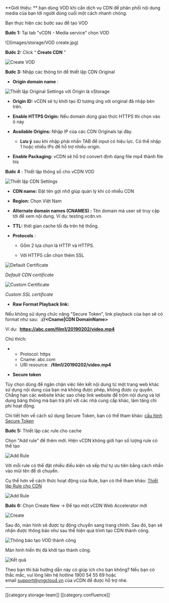  **Giới thiệu: ** bạn dùng VOD khi cần dịch vụ CDN để phân phối nội dung media của bạn tới người dùng cuối một cách nhanh chóng.

Bạn thực hiện các bước sau để tạo VOD

 **Bước 1:**  Tại tab "vCDN - Media service" chọn VOD

![](images/storage/VOD create.jpg)

 **Bước 2:** Click “ **Create CDN** ”

![Create VOD](images/storage/VOD_2.jpg)

 **Bước 3:** Nhập các thông tin để thiết lập CDN Original




*  **Origin domain name** : 



![Thiết lập Original Settings với Origin là vStorage](images/storage/VOD_3_2.jpg)


*  **Origin ID:**  vCDN sẽ tự khởi tạo ID tương ứng với original đã nhập bên trên. 


*  **Enable HTTPS Origin:**  Nếu domain dùng giao thức HTTPS thì chọn vào ô này 


*  **Available Origins:**  Nhập IP của các CDN Originals tại đây. 


    *  **Lưu ý**  sau khi nhập phải nhấn TAB để input có hiệu lực. Có thể nhập 1 hoặc nhiều IPs để hỗ trợ nhiều origin. 



    
*  **Enable Packaging:** vCDN sẽ hỗ trợ convert định dạng file mp4 thành file hls



 **Bước 4** : Thiết lập thông số cho vCDN VOD

![Thiết lập CDN Settings](images/storage/VOD_4.jpg)


*  **CDN name:** Đặt tên gợi nhớ giúp quản lý khi có nhiều CDN 


*  **Region:** Chọn Việt Nam


*  **Alternate domain names (CNAMES) :** Tên domain mà user sẽ truy cập tới để xem nội dung. Ví dụ: testing.vcdn.vn


*  **TTL:** thời gian cache tối đa trên hệ thống.


*  **Protocols** :


    * Gồm 2 lựa chọn là HTTP và HTTPS.


    * Với HTTPS cần chọn thêm SSL



    

![Default Certificate](images/storage/CERT_DEFAULT.jpg)

 _Default CDN certificate_ 

![Custom Certificate](images/storage/CERT_CUSTOM.jpg)

 _Custom SSL certificate_ 


*  **Raw Format Playback link:** 

Nếu không sử dụng chức năng "Secure Token", link playback của bạn sẽ có format như sau:  **<Protocol>://<Cname|CDN DomainName><URI resource>** 

Ví dụ:  **https://abc.com/film1/20190202/video.mp4** 

Chú thích:


* 
    * Protocol: https
    * Cname: abc.com
    * URI resource:  **/film1/20190202/video.mp4** 

    




*  **Secure token** 



Tùy chọn dùng để ngăn chặn việc liên kết nội dung từ một trang web khác sử dụng nội dung của bạn mà không được phép, không được ủy quyền. Chẳng hạn các website khác sao chép link website để trộm nội dung và lợi dụng băng thông mà bạn trả phí với các nhà cung cấp khác, làm tăng chi phí hoạt động.

Chi tiết hơn về cách sử dụng Secure Token, bạn có thể tham khảo: [cấu hình Secure Token](https://docs.vngcloud.vn/display/ONVINA/Secure+Token)



 **Bước 5:** Thiết lập các rule cho cache 

Chọn "Add rule" để thêm mới. Hiện vCDN không giới hạn số lượng rule có thể tạo

![Add Rule](images/storage/RULE_ADD.jpg)

Với mỗi rule có thể đặt nhiều điều kiện và xếp thứ tự ưu tiên bằng cách nhấn vào mũi tên để di chuyển.

Cụ thể hơn về cách thức hoạt động của Rule, bạn có thể tham khảo: [Thiết lập Rule cho CDN](https://docs.vngcloud.vn/pages/viewpage.action?pageId=2721278)



![Add Rule](images/storage/RULE_MORE.jpg)

 **Bước 6:**  Chọn Create New -> Để tạo một vCDN Web Accelerator mới

![Create](images/storage/WEB_ACC_CREATE.jpg)

Sau đó, màn hình sẽ được tự động chuyển sang trang chính. Sau đó, bạn sẽ nhận được thông báo như sau thể hiện quá trình tạo CDN thành công.

![Thông báo tạo VOD thành công](images/storage/VOD_5.jpg)

Màn hình hiển thị đã khởi tạo thành công.

![Kết quả](images/storage/VOD_Result.jpg)



Theo bạn thì bài hướng dẫn này có giúp ích cho bạn không? Nếu bạn có thắc mắc, vui lòng liên hệ hotline 1900 54 55 69 hoặc email [support@vngcloud.vn](mailto:support@vngcloud.vn) của vCDN để được hỗ trợ nhé.



*****

[[category.storage-team]] 
[[category.confluence]] 
